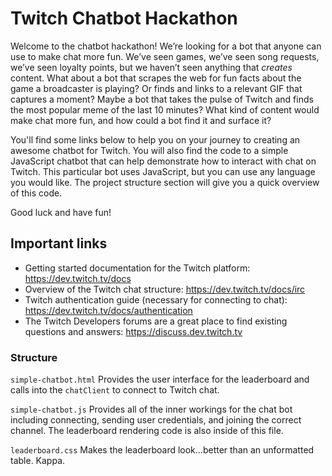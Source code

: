 # Twitch Chatbot Hackathon
Welcome to the chatbot hackathon! We’re looking for a bot that anyone can use to make chat more fun. We’ve seen games, we’ve seen song 
requests, we’ve seen loyalty points, but we haven’t seen anything that *creates* content. What about a bot that scrapes the web for fun 
facts about the game a broadcaster is playing? Or finds and links to a relevant GIF that captures a moment? Maybe a bot that takes the 
pulse of Twitch and finds the most popular meme of the last 10 minutes? What kind of content would make chat more fun, and how could a 
bot find it and surface it?

You'll find some links below to help you on your journey to creating an awesome chatbot for Twitch. You will also find the code to a 
simple JavaScript chatbot that can help demonstrate how to interact with chat on Twitch. This particular bot uses JavaScript, but you 
can use any language you would like. The project structure section will give you a quick overview of this code.

Good luck and have fun!

## Important links
* Getting started documentation for the Twitch platform: https://dev.twitch.tv/docs 
* Overview of the Twitch chat structure: https://dev.twitch.tv/docs/irc 
* Twitch authentication guide (necessary for connecting to chat): https://dev.twitch.tv/docs/authentication
* The Twitch Developers forums are a great place to find existing questions and answers: https://discuss.dev.twitch.tv 

### Structure
`simple-chatbot.html`
Provides the user interface for the leaderboard and calls into the `chatClient` to connect to Twitch chat.

`simple-chatbot.js`
Provides all of the inner workings for the chat bot including connecting, sending user credentials, and joining the correct channel. The leaderboard rendering code is also inside of this file.

`leaderboard.css`
Makes the leaderboard look...better than an unformatted table. Kappa.